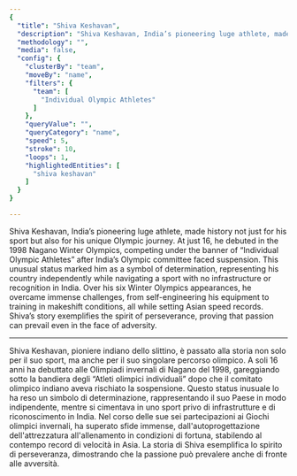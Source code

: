 ```yaml
---
{
  "title": "Shiva Keshavan",
  "description": "Shiva Keshavan, India’s pioneering luge athlete, made history not just for his sport but also for his unique Olympic journey.",
  "methodology": "",
  "media": false,
  "config": {
    "clusterBy": "team",
    "moveBy": "name",
    "filters": {
      "team": [
        "Individual Olympic Athletes"
      ]
    },
    "queryValue": "",
    "queryCategory": "name",
    "speed": 5,
    "stroke": 10,
    "loops": 1,
    "highlightedEntities": [
      "shiva keshavan"
    ]
  }
}

---
```


Shiva Keshavan, India’s pioneering luge athlete, made history not just for his sport but also for his unique Olympic journey. At just 16, he debuted in the 1998 Nagano Winter Olympics, competing under the banner of “Individual Olympic Athletes” after India’s Olympic committee faced suspension. This unusual status marked him as a symbol of determination, representing his country independently while navigating a sport with no infrastructure or recognition in India. Over his six Winter Olympics appearances, he overcame immense challenges, from self-engineering his equipment to training in makeshift conditions, all while setting Asian speed records. Shiva’s story exemplifies the spirit of perseverance, proving that passion can prevail even in the face of adversity.

---

Shiva Keshavan, pioniere indiano dello slittino, è passato alla storia non solo per il suo sport, ma anche per il suo singolare percorso olimpico. A soli 16 anni ha debuttato alle Olimpiadi invernali di Nagano del 1998, gareggiando sotto la bandiera degli “Atleti olimpici individuali” dopo che il comitato olimpico indiano aveva rischiato la sospensione. Questo status inusuale lo ha reso un simbolo di determinazione, rappresentando il suo Paese in modo indipendente, mentre si cimentava in uno sport privo di infrastrutture e di riconoscimento in India. Nel corso delle sue sei partecipazioni ai Giochi olimpici invernali, ha superato sfide immense, dall'autoprogettazione dell'attrezzatura all'allenamento in condizioni di fortuna, stabilendo al contempo record di velocità in Asia. La storia di Shiva esemplifica lo spirito di perseveranza, dimostrando che la passione può prevalere anche di fronte alle avversità.

